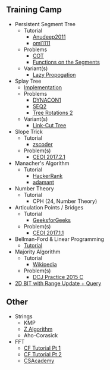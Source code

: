 ## Training Camp

  * Persistent Segment Tree
    * Tutorial
      * [Anudeep2011](https://blog.anudeep2011.com/persistent-segment-trees-explained-with-spoj-problems/)
      * [oml1111](https://drive.google.com/file/d/0BwGLW04WRv0ITEZjRWlMSFc2bk0/view)
    * Problems
      * [COT](http://www.spoj.com/problems/COT/)
      * [Functions on the Segments](http://codeforces.com/contest/837/problem/G)
    * Variant(s)
      * [Lazy Propogation](http://codeforces.com/blog/entry/47108?#comment-315047)
  * Splay Tree
    * [Implementation](http://codeforces.com/blog/entry/18462)
    * Problems
      * [DYNACON1](http://www.spoj.com/problems/DYNACON1/)
      * [SEQ2](http://www.spoj.com/problems/SEQ2/)
      * [Tree Rotations 2](http://main.edu.pl/en/archive/oi/18/rod)
    * Variant(s)
      * [Link-Cut Tree](http://courses.csail.mit.edu/6.851/spring12/scribe/L19.pdf)
  * Slope Trick
    * Tutorial
      * [zscoder](http://codeforces.com/blog/entry/47821)
    * Problem(s)
      * [CEOI 2017.2.1](https://csacademy.com/contest/archive/task/building-bridges/)
  * Manacher's Algorithm
    * Tutorial
      * [HackerRank](https://www.hackerrank.com/topics/manachers-algorithm)
      * [adamant](http://codeforces.com/blog/entry/12143)
  * Number Theory
    * Tutorial
       * CPH (24, Number Theory)
  * Articulation Points / Bridges
    * Tutorial
       * [GeeksforGeeks](http://www.geeksforgeeks.org/articulation-points-or-cut-vertices-in-a-graph/)
    * Problem(s)
       * [CEOI 2017.1.1](https://csacademy.com/contest/archive/task/one-way-streets/)
  * Bellman-Ford & Linear Programming
    * [Tutorial](https://www.cs.rit.edu/~spr/COURSES/ALG/MIT/lec18.pdf)
  * Majority Algorithm
    * Tutorial
      * [Wikipedia](https://en.wikipedia.org/wiki/Boyer%E2%80%93Moore_majority_vote_algorithm)
    * Problem(s)
      * [DCJ Practice 2015 C](https://code.google.com/codejam/contest/4264486/dashboard#s=p2)
  * [2D BIT with Range Update + Query](https://arxiv.org/pdf/1311.6093v4.pdf)
    
## Other
  * Strings
    * KMP
    * [Z Algorithm](http://codeforces.com/blog/entry/3107)
    * Aho-Corasick
  * FFT
    * [CF Tutorial Pt 1](http://codeforces.com/blog/entry/43499)
    * [CF Tutorial Pt 2](http://codeforces.com/blog/entry/48798)
    * [CSAcademy](https://csacademy.com/blog/fast-fourier-transform-and-variations-of-it/)
